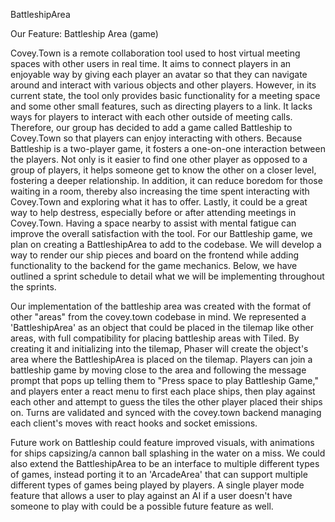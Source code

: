 BattleshipArea

Our Feature: Battleship Area (game)

Covey.Town is a remote collaboration tool used to host virtual meeting spaces with other users in real time. It aims to connect players in an enjoyable way by giving each player an avatar so that they can navigate around and interact with various objects and other players. However, in its current state, the tool only provides basic functionality for a meeting space and some other small features, such as directing players to a link. It lacks ways for players to interact with each other outside of meeting calls. Therefore, our group has decided to add a game called Battleship to Covey.Town so that players can enjoy interacting with others.  Because Battleship is a two-player game, it fosters a one-on-one interaction between the players. Not only is it easier to find one other player as opposed to a group of players, it helps someone get to know the other on a closer level, fostering a deeper relationship. In addition, it can reduce boredom for those waiting in a room, thereby also increasing the time spent interacting with Covey.Town and exploring what it has to offer. Lastly, it could be a great way to help destress, especially before or after attending meetings in Covey.Town. Having a space nearby to assist with mental fatigue can improve the overall satisfaction with the tool.
For our Battleship game, we plan on creating a BattleshipArea to add to the codebase. We will develop a way to render our ship pieces and board on the frontend while adding functionality to the backend for the game mechanics. Below, we have outlined a sprint schedule to detail what we will be implementing throughout the sprints.

Our implementation of the battleship area was created with the format of other "areas" from the covey.town codebase in mind. We represented a  'BattleshipArea' as an object that could be placed in the tilemap like other areas, with full compatibility for placing battleship areas with Tiled. By creating it and initializing into the tilemap, Phaser will create the object's area where the BattleshipArea is placed on the tilemap. Players can join a battleship game by moving close to the area and following the message prompt that pops up telling them to "Press space to play Battleship Game," and players enter a react menu to first each place ships, then play against each other and attempt to guess the tiles the other player placed their ships on. Turns are validated and synced with the covey.town backend managing each client's moves with react hooks and socket emissions.

Future work on Battleship could feature improved visuals, with animations for ships capsizing/a cannon ball splashing in the water on a miss. We could also extend the BattleshipArea to be an interface to multiple different types of games, instead porting it to an 'ArcadeArea' that can support multiple different types of games being played by players. A single player mode feature that allows a user to play against an AI if a user doesn't have someone to play with could be a possible future feature as well.
